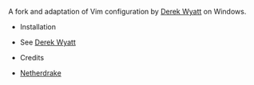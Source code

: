 A fork and adaptation of Vim configuration by [Derek Wyatt](https://github.com/derekwyatt/vim-config) on Windows.

* Installation

- See [Derek Wyatt](https://github.com/derekwyatt/vim-config)

* Credits

- [Netherdrake](https://github.com/Netherdrake/Dotfiles)
